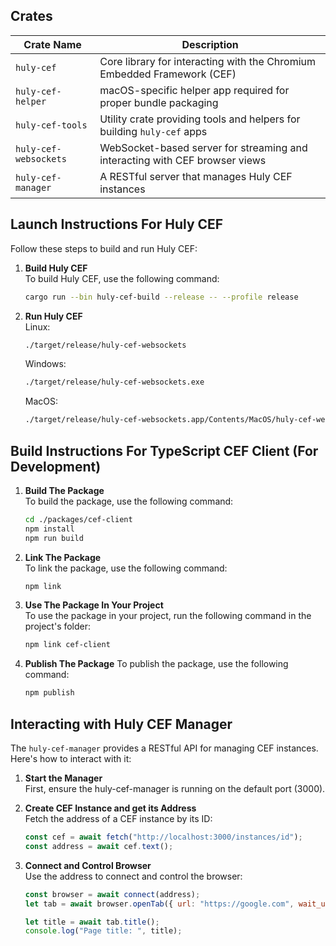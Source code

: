 ## Crates

| Crate Name            | Description                                                                 |
|-----------------------|-----------------------------------------------------------------------------|
| `huly-cef`            | Core library for interacting with the Chromium Embedded Framework (CEF)     |
| `huly-cef-helper`     | macOS-specific helper app required for proper bundle packaging              |
| `huly-cef-tools`      | Utility crate providing tools and helpers for building `huly-cef` apps      |
| `huly-cef-websockets` | WebSocket-based server for streaming and interacting with CEF browser views |
| `huly-cef-manager`    | A RESTful server that manages Huly CEF instances                            |


## Launch Instructions For Huly CEF
Follow these steps to build and run Huly CEF:

1. **Build Huly CEF**  
   To build Huly CEF, use the following command:
   ```bash
   cargo run --bin huly-cef-build --release -- --profile release
   ```
2. **Run Huly CEF**  
   Linux:
   ```bash
   ./target/release/huly-cef-websockets
   ```

   Windows:
   ```bash
   ./target/release/huly-cef-websockets.exe
   ```

   MacOS:
   ```bash
   ./target/release/huly-cef-websockets.app/Contents/MacOS/huly-cef-websockets
   ```

## Build Instructions For TypeScript CEF Client (For Development)

1. **Build The Package**  
   To build the package, use the following command:
   ```bash
   cd ./packages/cef-client
   npm install
   npm run build
   ```
2. **Link The Package**  
   To link the package, use the following command:
   ```bash
   npm link
   ```
3. **Use The Package In Your Project**  
   To use the package in your project, run the following command in the project's folder:
   ```bash
   npm link cef-client
   ```

4. **Publish The Package**
   To publish the package, use the following command:
   ```bash
   npm publish
   ```

## Interacting with Huly CEF Manager

The `huly-cef-manager` provides a RESTful API for managing CEF instances. Here's how to interact with it:

1. **Start the Manager**  
   First, ensure the huly-cef-manager is running on the default port (3000).

2. **Create CEF Instance and get its Address**  
   Fetch the address of a CEF instance by its ID:
   ```javascript
   const cef = await fetch("http://localhost:3000/instances/id");
   const address = await cef.text();
   ```

3. **Connect and Control Browser**  
   Use the address to connect and control the browser:
   ```javascript
   const browser = await connect(address);
   let tab = await browser.openTab({ url: "https://google.com", wait_until_loaded: true });

   let title = await tab.title();
   console.log("Page title: ", title);
   ```